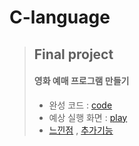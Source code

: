 # C-language

>## Final project
>#### 영화 예매 프로그램 만들기 <br>
> - 완성 코드 : [code](https://github.com/dnjsrb0710/C-language/blob/master/c%EC%96%B8%EC%96%B4/practice.c)
> - 예상 실행 화면 : [play](https://github.com/dnjsrb0710/C-language/blob/master/c%EC%96%B8%EC%96%B4/c%EC%96%B8%EC%96%B4%2B%ED%94%84%EB%A1%9C%EC%A0%9D%ED%8A%B8.pdf)
> - [느낀점](https://github.com/dnjsrb0710/C-language/blob/master/c%EC%96%B8%EC%96%B4/c%EC%96%B8%EC%96%B4%2Bproject%2B%EC%86%8C%EA%B0%90%EB%AC%B8.pdf) , [추가기능](https://github.com/dnjsrb0710/C-language/blob/master/c%EC%96%B8%EC%96%B4/%EC%B6%94%EA%B0%80%EA%B8%B0%EB%8A%A5.txt)